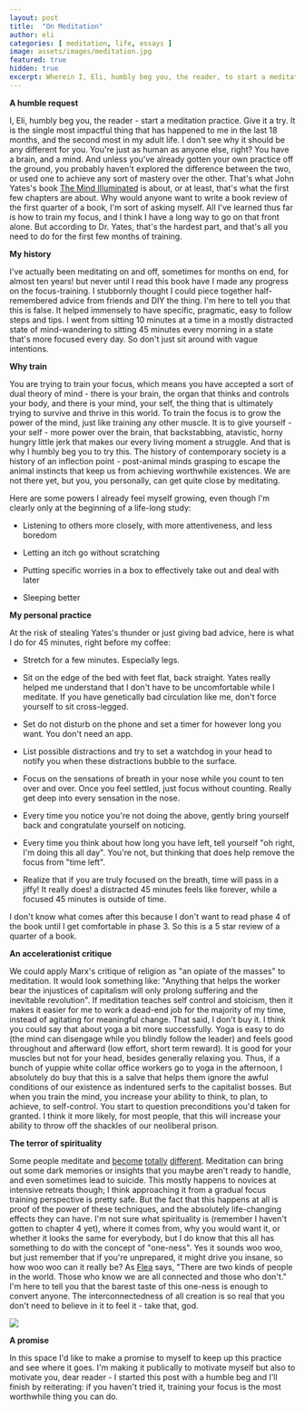 ```yaml
---
layout: post
title:  "On Meditation"
author: eli
categories: [ meditation, life, essays ]
image: assets/images/meditation.jpg
featured: true
hidden: true
excerpt: Wherein I, Eli, humbly beg you, the reader, to start a meditation practice.
---
```


**A humble request**

I, Eli, humbly beg you, the reader - start a meditation practice. Give it a try. It is the single most impactful thing that has happened to me in the last 18 months, and the second most in my adult life. I don't see why it should be any different for you. You're just as human as anyone else, right? You have a brain, and a mind. And unless you've already gotten your own practice off the ground, you probably haven't explored the difference between the two, or used one to achieve any sort of mastery over the other.
That's what John Yates's book [The Mind Illuminated](https://www.amazon.com/Mind-Illuminated-Meditation-Integrating-Mindfulness/dp/1501156985) is about, or at least, that's what the first few chapters are about. Why would anyone want to write a book review of the first quarter of a book, I'm sort of asking myself. All I've learned thus far is how to train my focus, and I think I have a long way to go on that front alone. But according to Dr. Yates, that's the hardest part, and that's all you need to do for the first few months of training.

**My history**

I've actually been meditating on and off, sometimes for months on end, for almost ten years! but never until I read this book have I made any progress on the focus-training. I stubbornly thought I could piece together half-remembered advice from friends and DIY the thing. I'm here to tell you that this is false. It helped immensely to have specific, pragmatic, easy to follow steps and tips. I went from sitting 10 minutes at a time in a mostly distracted state of mind-wandering to sitting 45 minutes every morning in a state that's more focused every day. So don't just sit around with vague intentions.

**Why train**

You are trying to train your focus, which means you have accepted a sort of dual theory of mind - there is your brain, the organ that thinks and controls your body, and there is your mind, your self, the thing that is ultimately trying to survive and thrive in this world. To train the focus is to grow the power of the mind, just like training any other muscle. It is to give yourself - your self - more power over the brain, that backstabbing, atavistic, horny hungry little jerk that makes our every living moment a struggle. And that is why I humbly beg you to try this. The history of contemporary society is a history of an inflection point - post-animal minds grasping to escape the animal instincts that keep us from achieving worthwhile existences. We are not there yet, but you, you personally, can get quite close by meditating.

Here are some powers I already feel myself growing, even though I'm clearly only at the beginning of a life-long study:
* Listening to others more closely, with more attentiveness, and less boredom

* Letting an itch go without scratching

* Putting specific worries in a box to effectively take out and deal with later

* Sleeping better 


**My personal practice**

At the risk of stealing Yates's thunder or just giving bad advice, here is what I do for 45 minutes, right before my coffee:
* Stretch for a few minutes. Especially legs.

* Sit on the edge of the bed with feet flat, back straight. Yates really helped me understand that I don't have to be uncomfortable while I meditate. If you have genetically bad circulation like me, don't force yourself to sit cross-legged.

* Set do not disturb on the phone and set a timer for however long you want. You don't need an app.

* List possible distractions and try to set a watchdog in your head to notify you when these distractions bubble to the surface.

* Focus on the sensations of breath in your nose while you count to ten over and over. Once you feel settled, just focus without counting. Really get deep into every sensation in the nose. 

* Every time you notice you're not doing the above, gently bring yourself back and congratulate yourself on noticing.

* Every time you think about how long you have left, tell yourself "oh right, I'm doing this all day". You're not, but thinking that does help remove the focus from "time left".

* Realize that if you are truly focused on the breath, time will pass in a jiffy! It really does! a distracted 45 minutes feels like forever, while a focused 45 minutes is outside of time.

I don't know what comes after this because I don't want to read phase 4 of the book until I get comfortable in phase 3. So this is a 5 star review of a quarter of a book.

**An accelerationist critique**

We could apply Marx's critique of religion as "an opiate of the masses" to meditation. It would look something like: "Anything that helps the worker bear the injustices of capitalism will only prolong suffering and the inevitable revolution". If meditation teaches self control and stoicism, then it makes it easier for me to work a dead-end job for the majority of my time, instead of agitating for meaningful change.
That said, I don't buy it. I think you could say that about yoga a bit more successfully. Yoga is easy to do (the mind can disengage while you blindly follow the leader) and feels good throughout and afterward (low effort, short term reward). It is good for your muscles but not for your head, besides generally relaxing you. Thus, if a bunch of yuppie white collar office workers go to yoga in the afternoon, I absolutely do buy that this is a salve that helps them ignore the awful conditions of our existence as indentured serfs to the capitalist bosses.
But when you train the mind, you increase your ability to think, to plan, to achieve, to self-control. You start to question preconditions you'd taken for granted. I think it more likely, for most people, that this will increase your ability to throw off the shackles of our neoliberal prison.

**The terror of spirituality**

Some people meditate and [become](https://www.pennlive.com/news/2017/06/york_county_suicide_megan_vogt.html) [totally](https://www.brown.edu/news/2017-05-24/experiences) [different](https://meditatinginsafety.org.uk/). Meditation can bring out some dark memories or insights that you maybe aren't ready to handle, and even sometimes lead to suicide. This mostly happens to novices at intensive retreats though; I think approaching it from a gradual focus training perspective is pretty safe. But the fact that this happens at all is proof of the power of these techniques, and the absolutely life-changing effects they can have. I'm not sure what spirituality is (remember I haven't gotten to chapter 4 yet), where it comes from, why you would want it, or whether it looks the same for everybody, but I do know that this all has something to do with the concept of "one-ness". Yes it sounds woo woo, but just remember that if you're unprepared, it might drive you insane, so how woo woo can it really be?
As [Flea](https://twitter.com/flea333/status/1158183951812268032) says, "There are two kinds of people in the world. Those who know we are all connected and those who don't." I'm here to tell you that the barest taste of this one-ness is enough to convert anyone. The interconnectedness of all creation is so real that you don't need to believe in it to feel it - take that, god.

![]({{site.baseurl}}/assets/images/meditation2.jpg)

**A promise**

In this space I'd like to make a promise to myself to keep up this practice and see where it goes. I'm making it publically to motivate myself but also to motivate you, dear reader - I started this post with a humble beg and I'll finish by reiterating: if you haven't tried it, training your focus is the most worthwhile thing you can do. 